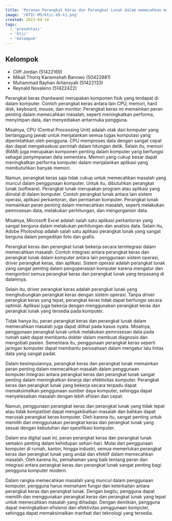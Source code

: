 ```yaml
---
title: 'Peranan Perangkat Keras dan Perangkat Lunak dalam memecahkan masalah'
image: '/KTIC-M5/ktic-m5-k1.png'
created: 2023-04-14
tags:
  - 'presentasi'
  - 'ktic'
  - 'kelompok'
---
```



## Kelompok
- Cliff Jordan (51422169)
- Mikail Thoriq Kariemshah Banowo (50422881)
- Muhammad Rayhan Arliansyah (51422133)
- Reynald Novaleno (51422422)


Perangkat keras (hardware) merupakan komponen fisik yang terdapat di dalam komputer. Contoh perangkat keras antara lain CPU, memori, hard disk, keyboard, mouse, dan monitor. Perangkat keras ini memainkan peran penting dalam memecahkan masalah, seperti meningkatkan performa, menyimpan data, dan menyediakan antarmuka pengguna.

Misalnya, CPU (Central Processing Unit) adalah otak dari komputer yang bertanggung jawab untuk menjalankan semua tugas komputasi yang diperintahkan oleh pengguna. CPU memproses data dengan sangat cepat dan dapat mengeksekusi perintah dalam hitungan detik. Selain itu, memori (RAM) juga merupakan komponen penting dalam komputer yang berfungsi sebagai penyimpanan data sementara. Memori yang cukup besar dapat meningkatkan performa komputer dalam menjalankan aplikasi yang membutuhkan banyak memori.

Namun, perangkat keras saja tidak cukup untuk memecahkan masalah yang muncul dalam penggunaan komputer. Untuk itu, dibutuhkan perangkat lunak (software). Perangkat lunak merupakan program atau aplikasi yang diinstal di dalam komputer. Contoh perangkat lunak antara lain sistem operasi, aplikasi perkantoran, dan permainan komputer. Perangkat lunak memainkan peran penting dalam memecahkan masalah, seperti melakukan pemrosesan data, melakukan perhitungan, dan mengorganisir data.

Misalnya, Microsoft Excel adalah salah satu aplikasi perkantoran yang sangat berguna dalam melakukan perhitungan dan analisis data. Selain itu, Adobe Photoshop adalah salah satu aplikasi perangkat lunak yang sangat berguna dalam pengeditan foto dan grafis.

Perangkat keras dan perangkat lunak bekerja secara terintegrasi dalam memecahkan masalah. Contoh integrasi antara perangkat keras dan perangkat lunak dalam komputer antara lain penggunaan sistem operasi, driver perangkat keras, dan aplikasi. Sistem operasi adalah perangkat lunak yang sangat penting dalam pengoperasian komputer karena mengatur dan mengontrol semua perangkat keras dan perangkat lunak yang terpasang di dalamnya.

Selain itu, driver perangkat keras adalah perangkat lunak yang menghubungkan perangkat keras dengan sistem operasi. Tanpa driver perangkat keras yang tepat, perangkat keras tidak dapat berfungsi secara optimal. Aplikasi juga bekerja dengan menggunakan perangkat keras dan perangkat lunak yang tersedia pada komputer.

Tidak hanya itu, peran perangkat keras dan perangkat lunak dalam memecahkan masalah juga dapat dilihat pada kasus nyata. Misalnya, penggunaan perangkat lunak untuk melakukan pemrosesan data pada rumah sakit dapat membantu dokter dalam membuat diagnosis dan mengobati pasien. Sementara itu, penggunaan perangkat keras seperti jaringan komputer dapat membantu perusahaan dalam mengatur lalu lintas data yang sangat padat.

Dalam kesimpulannya, perangkat keras dan perangkat lunak memainkan peran penting dalam memecahkan masalah dalam penggunaan komputer.Integrasi antara perangkat keras dan perangkat lunak sangat penting dalam meningkatkan kinerja dan efektivitas komputer. Perangkat keras dan perangkat lunak yang bekerja secara terpadu dapat memaksimalkan penggunaan sumber daya komputer, sehingga dapat menyelesaikan masalah dengan lebih efisien dan cepat.

Namun, penggunaan perangkat keras dan perangkat lunak yang tidak tepat atau tidak kompatibel dapat mengakibatkan masalah dan bahkan dapat merusak perangkat keras komputer. Oleh karena itu, sangat penting untuk memilih dan menggunakan perangkat keras dan perangkat lunak yang sesuai dengan kebutuhan dan spesifikasi komputer.

Dalam era digital saat ini, peran perangkat keras dan perangkat lunak semakin penting dalam kehidupan sehari-hari. Mulai dari penggunaan komputer di rumah, kantor, hingga industri, semua memerlukan perangkat keras dan perangkat lunak yang andal dan efektif dalam memecahkan masalah. Oleh karena itu, pemahaman yang baik tentang peran dan integrasi antara perangkat keras dan perangkat lunak sangat penting bagi pengguna komputer modern.

Dalam rangka memecahkan masalah yang muncul dalam penggunaan komputer, pengguna harus memahami fungsi dan keterkaitan antara perangkat keras dan perangkat lunak. Dengan begitu, pengguna dapat memilih dan menggunakan perangkat keras dan perangkat lunak yang tepat untuk memecahkan masalah yang dihadapi. Dengan demikian, pengguna dapat meningkatkan efisiensi dan efektivitas penggunaan komputer, sehingga dapat memaksimalkan manfaat dari teknologi yang tersedia.





